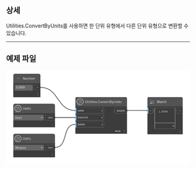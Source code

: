 ## 상세
Utilities.ConvertByUnits를 사용하면 한 단위 유형에서 다른 단위 유형으로 변환할 수 있습니다.
___
## 예제 파일

![Utilities.ConvertByUnits](./DynamoUnits.Utilities.ConvertByUnits_img.png)
